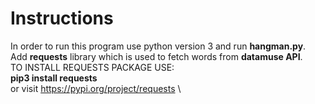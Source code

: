 # Instructions
In order to run this program use python version 3 and run __hangman.py__. \
Add __requests__ library which is used to fetch words from __datamuse API__. \
 TO INSTALL REQUESTS PACKAGE USE:\
 __pip3 install requests__ \
 or visit https://pypi.org/project/requests \
